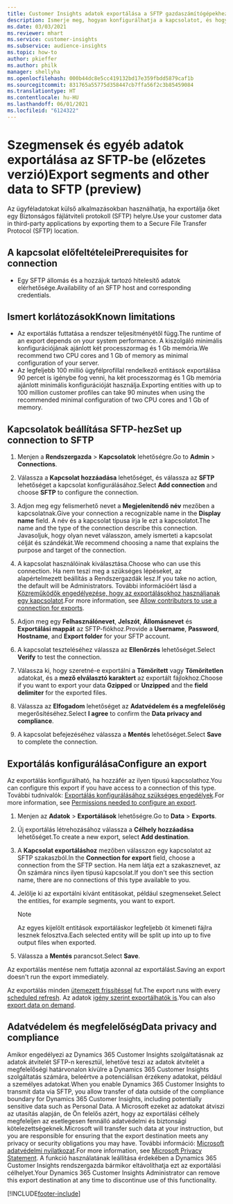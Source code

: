 ```yaml
---
title: Customer Insights adatok exportálása a SFTP gazdaszámítógépekhez
description: Ismerje meg, hogyan konfigurálhatja a kapcsolatot, és hogyan exportálhatja az SFTP helyre.
ms.date: 03/03/2021
ms.reviewer: mhart
ms.service: customer-insights
ms.subservice: audience-insights
ms.topic: how-to
author: pkieffer
ms.author: philk
manager: shellyha
ms.openlocfilehash: 000b44dc8e5cc419132bd17e359fbdd5879caf1b
ms.sourcegitcommit: 831765a55775d358447cb7ffa56f2c3b85459084
ms.translationtype: HT
ms.contentlocale: hu-HU
ms.lasthandoff: 06/01/2021
ms.locfileid: "6124322"
---
```

# <a name="export-segments-and-other-data-to-sftp-preview"></a><span data-ttu-id="9a922-103">Szegmensek és egyéb adatok exportálása az SFTP-be (előzetes verzió)</span><span class="sxs-lookup"><span data-stu-id="9a922-103">Export segments and other data to SFTP (preview)</span></span>

<span data-ttu-id="9a922-104">Az ügyféladatokat külső alkalmazásokban használhatja, ha exportálja őket egy Biztonságos fájlátviteli protokoll (SFTP) helyre.</span><span class="sxs-lookup"><span data-stu-id="9a922-104">Use your customer data in third-party applications by exporting them to a Secure File Transfer Protocol (SFTP) location.</span></span>

## <a name="prerequisites-for-connection"></a><span data-ttu-id="9a922-105">A kapcsolat előfeltételei</span><span class="sxs-lookup"><span data-stu-id="9a922-105">Prerequisites for connection</span></span>

- <span data-ttu-id="9a922-106">Egy SFTP állomás és a hozzájuk tartozó hitelesítő adatok elérhetősége.</span><span class="sxs-lookup"><span data-stu-id="9a922-106">Availability of an SFTP host and corresponding credentials.</span></span>

## <a name="known-limitations"></a><span data-ttu-id="9a922-107">Ismert korlátozások</span><span class="sxs-lookup"><span data-stu-id="9a922-107">Known limitations</span></span>

- <span data-ttu-id="9a922-108">Az exportálás futtatása a rendszer teljesítményétől függ.</span><span class="sxs-lookup"><span data-stu-id="9a922-108">The runtime of an export depends on your system performance.</span></span> <span data-ttu-id="9a922-109">A kiszolgáló minimális konfigurációjának ajánlott két processzormag és 1 Gb memória.</span><span class="sxs-lookup"><span data-stu-id="9a922-109">We recommend two CPU cores and 1 Gb of memory as minimal configuration of your server.</span></span> 
- <span data-ttu-id="9a922-110">Az legfeljebb 100 millió ügyfélprofillal rendelkező entitások exportálása 90 percet is igénybe fog venni, ha két processzormag és 1 Gb memória ajánlott minimális konfigurációját használja.</span><span class="sxs-lookup"><span data-stu-id="9a922-110">Exporting entities with up to 100 million customer profiles can take 90 minutes when using the recommended minimal configuration of two CPU cores and 1 Gb of memory.</span></span> 

## <a name="set-up-connection-to-sftp"></a><span data-ttu-id="9a922-111">Kapcsolatok beállítása SFTP-hez</span><span class="sxs-lookup"><span data-stu-id="9a922-111">Set up connection to SFTP</span></span>

1. <span data-ttu-id="9a922-112">Menjen a **Rendszergazda** > **Kapcsolatok** lehetőségre.</span><span class="sxs-lookup"><span data-stu-id="9a922-112">Go to **Admin** > **Connections**.</span></span>

1. <span data-ttu-id="9a922-113">Válassza a **Kapcsolat hozzáadása** lehetőséget, és válassza az **SFTP** lehetőséget a kapcsolat konfigurálásához.</span><span class="sxs-lookup"><span data-stu-id="9a922-113">Select **Add connection** and choose **SFTP** to configure the connection.</span></span>

1. <span data-ttu-id="9a922-114">Adjon meg egy felismerhető nevet a **Megjelenítendő név** mezőben a kapcsolatnak.</span><span class="sxs-lookup"><span data-stu-id="9a922-114">Give your connection a recognizable name in the **Display name** field.</span></span> <span data-ttu-id="9a922-115">A név és a kapcsolat típusa írja le ezt a kapcsolatot.</span><span class="sxs-lookup"><span data-stu-id="9a922-115">The name and the type of the connection describe this connection.</span></span> <span data-ttu-id="9a922-116">Javasoljuk, hogy olyan nevet válasszon, amely ismerteti a kapcsolat célját és szándékát.</span><span class="sxs-lookup"><span data-stu-id="9a922-116">We recommend choosing a name that explains the purpose and target of the connection.</span></span>

1. <span data-ttu-id="9a922-117">A kapcsolat használóinak kiválasztása.</span><span class="sxs-lookup"><span data-stu-id="9a922-117">Choose who can use this connection.</span></span> <span data-ttu-id="9a922-118">Ha nem teszi meg a szükséges lépéseket, az alapértelmezett beállítás a Rendszergazdák lesz.</span><span class="sxs-lookup"><span data-stu-id="9a922-118">If you take no action, the default will be Administrators.</span></span> <span data-ttu-id="9a922-119">További információért lásd a [Közreműködők engedélyezése, hogy az exportálásokhoz használjanak egy kapcsolatot](connections.md#allow-contributors-to-use-a-connection-for-exports).</span><span class="sxs-lookup"><span data-stu-id="9a922-119">For more information, see [Allow contributors to use a connection for exports](connections.md#allow-contributors-to-use-a-connection-for-exports).</span></span>

1. <span data-ttu-id="9a922-120">Adjon meg egy **Felhasználónevet**, **Jelszót**, **Állomásnevet** és **Exportálási mappát** az SFTP-fiókhoz.</span><span class="sxs-lookup"><span data-stu-id="9a922-120">Provide a **Username**, **Password**, **Hostname**, and **Export folder** for your SFTP account.</span></span>

1. <span data-ttu-id="9a922-121">A kapcsolat teszteléséhez válassza az **Ellenőrzés** lehetőséget.</span><span class="sxs-lookup"><span data-stu-id="9a922-121">Select **Verify** to test the connection.</span></span>

1. <span data-ttu-id="9a922-122">Válassza ki, hogy szeretné-e exportálni a **Tömörített** vagy **Tömörítetlen** adatokat, és a **mező elválasztó karaktert** az exportált fájlokhoz.</span><span class="sxs-lookup"><span data-stu-id="9a922-122">Choose if you want to export your data **Gzipped** or **Unzipped** and the **field delimiter** for the exported files.</span></span>

1. <span data-ttu-id="9a922-123">Válassza az **Elfogadom** lehetőséget az **Adatvédelem és a megfelelőség** megerősítéséhez.</span><span class="sxs-lookup"><span data-stu-id="9a922-123">Select **I agree** to confirm the **Data privacy and compliance**.</span></span>

1. <span data-ttu-id="9a922-124">A kapcsolat befejezéséhez válassza a **Mentés** lehetőséget.</span><span class="sxs-lookup"><span data-stu-id="9a922-124">Select **Save** to complete the connection.</span></span>

## <a name="configure-an-export"></a><span data-ttu-id="9a922-125">Exportálás konfigurálása</span><span class="sxs-lookup"><span data-stu-id="9a922-125">Configure an export</span></span>

<span data-ttu-id="9a922-126">Az exportálás konfigurálható, ha hozzáfér az ilyen típusú kapcsolathoz.</span><span class="sxs-lookup"><span data-stu-id="9a922-126">You can configure this export if you have access to a connection of this type.</span></span> <span data-ttu-id="9a922-127">További tudnivalók: [Exportálás konfigurálásához szükséges engedélyek](export-destinations.md#set-up-a-new-export).</span><span class="sxs-lookup"><span data-stu-id="9a922-127">For more information, see [Permissions needed to configure an export](export-destinations.md#set-up-a-new-export).</span></span>

1. <span data-ttu-id="9a922-128">Menjen az **Adatok** > **Exportálások** lehetőségre.</span><span class="sxs-lookup"><span data-stu-id="9a922-128">Go to **Data** > **Exports**.</span></span>

1. <span data-ttu-id="9a922-129">Új exportálás létrehozásához válassza a **Célhely hozzáadása** lehetőséget.</span><span class="sxs-lookup"><span data-stu-id="9a922-129">To create a new export, select **Add destination**.</span></span>

1. <span data-ttu-id="9a922-130">A **Kapcsolat exportáláshoz** mezőben válasszon egy kapcsolatot az SFTP szakaszból.</span><span class="sxs-lookup"><span data-stu-id="9a922-130">In the **Connection for export** field, choose a connection from the SFTP section.</span></span> <span data-ttu-id="9a922-131">Ha nem látja ezt a szakasznevet, az Ön számára nincs ilyen típusú kapcsolat.</span><span class="sxs-lookup"><span data-stu-id="9a922-131">If you don't see this section name, there are no connections of this type available to you.</span></span>

1. <span data-ttu-id="9a922-132">Jelölje ki az exportálni kívánt entitásokat, például szegmenseket.</span><span class="sxs-lookup"><span data-stu-id="9a922-132">Select the entities, for example segments, you want to export.</span></span>

   > [!NOTE]
   > <span data-ttu-id="9a922-133">Az egyes kijelölt entitások exportáláskor legfeljebb öt kimeneti fájlra lesznek felosztva.</span><span class="sxs-lookup"><span data-stu-id="9a922-133">Each selected entity will be split up into up to five output files when exported.</span></span> 

1. <span data-ttu-id="9a922-134">Válassza a **Mentés** parancsot.</span><span class="sxs-lookup"><span data-stu-id="9a922-134">Select **Save**.</span></span>

<span data-ttu-id="9a922-135">Az exportálás mentése nem futtatja azonnal az exportálást.</span><span class="sxs-lookup"><span data-stu-id="9a922-135">Saving an export doesn't run the export immediately.</span></span>

<span data-ttu-id="9a922-136">Az exportálás minden [ütemezett frissítéssel](system.md#schedule-tab) fut.</span><span class="sxs-lookup"><span data-stu-id="9a922-136">The export runs with every [scheduled refresh](system.md#schedule-tab).</span></span> <span data-ttu-id="9a922-137">Az adatok [igény szerint exportálhatók is](export-destinations.md#run-exports-on-demand).</span><span class="sxs-lookup"><span data-stu-id="9a922-137">You can also [export data on demand](export-destinations.md#run-exports-on-demand).</span></span> 

## <a name="data-privacy-and-compliance"></a><span data-ttu-id="9a922-138">Adatvédelem és megfelelőség</span><span class="sxs-lookup"><span data-stu-id="9a922-138">Data privacy and compliance</span></span>

<span data-ttu-id="9a922-139">Amikor engedélyezi az Dynamics 365 Customer Insights szolgáltatásnak az adatok átvitelét SFTP-n keresztül, lehetővé teszi az adatok átvitelét a megfelelőségi határvonalon kívülre a Dynamics 365 Customer Insights szolgáltatás számára, beleértve a potenciálisan érzékeny adatokat, például a személyes adatokat.</span><span class="sxs-lookup"><span data-stu-id="9a922-139">When you enable Dynamics 365 Customer Insights to transmit data via SFTP, you allow transfer of data outside of the compliance boundary for Dynamics 365 Customer Insights, including potentially sensitive data such as Personal Data.</span></span> <span data-ttu-id="9a922-140">A Microsoft ezeket az adatokat átviszi az utasítás alapján, de Ön felelős azért, hogy az exportálási célhely megfeleljen az esetlegesen fennálló adatvédelmi és biztonsági kötelezettségeknek.</span><span class="sxs-lookup"><span data-stu-id="9a922-140">Microsoft will transfer such data at your instruction, but you are responsible for ensuring that the export destination meets any privacy or security obligations you may have.</span></span> <span data-ttu-id="9a922-141">További információ: [Microsoft adatvédelmi nyilatkozat](https://go.microsoft.com/fwlink/?linkid=396732).</span><span class="sxs-lookup"><span data-stu-id="9a922-141">For more information, see [Microsoft Privacy Statement](https://go.microsoft.com/fwlink/?linkid=396732).</span></span>
<span data-ttu-id="9a922-142">A funkció használatának leállítása érdekében a Dynamics 365 Customer Insights rendszergazda bármikor eltávolíthatja ezt az exportálási célhelyet.</span><span class="sxs-lookup"><span data-stu-id="9a922-142">Your Dynamics 365 Customer Insights Administrator can remove this export destination at any time to discontinue use of this functionality.</span></span>

[!INCLUDE[footer-include](../includes/footer-banner.md)]
